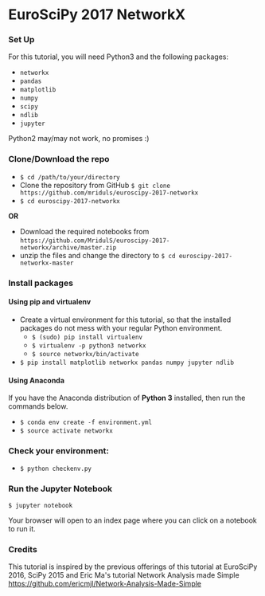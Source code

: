 # EuroSciPy 2017 NetworkX

### Set Up

For this tutorial, you will need Python3 and the following packages:

- `networkx`
- `pandas`
- `matplotlib`
- `numpy`
- `scipy`
- `ndlib`
- `jupyter`

Python2 may/may not work, no promises :)

### Clone/Download the repo

- `$ cd /path/to/your/directory`
- Clone the repository from GitHub
	 `$ git clone https://github.com/mriduls/euroscipy-2017-networkx`
- `$ cd euroscipy-2017-networkx`

**OR**

- Download the required notebooks from `https://github.com/MridulS/euroscipy-2017-networkx/archive/master.zip`
- unzip the files and change the directory to 
		`$ cd euroscipy-2017-networkx-master` 

### Install packages 
#### Using pip and virtualenv


- Create a virtual environment for this tutorial, so that the installed packages do not mess with your regular Python environment.
    - `$ (sudo) pip install virtualenv`
    - `$ virtualenv -p python3 networkx`
    - `$ source networkx/bin/activate`
- `$ pip install matplotlib networkx pandas numpy jupyter ndlib`


#### Using Anaconda
If you have the Anaconda distribution of **Python 3** installed, then run the commands below.

- `$ conda env create -f environment.yml`
- `$ source activate networkx`

### Check your environment:

- `$ python checkenv.py`

### Run the Jupyter Notebook

    $ jupyter notebook

Your browser will open to an index page where you can click on a notebook to run it.

### Credits

This tutorial is inspired by the previous offerings of this tutorial at EuroSciPy 2016, SciPy 2015 and Eric Ma's tutorial Network Analysis made Simple https://github.com/ericmjl/Network-Analysis-Made-Simple
